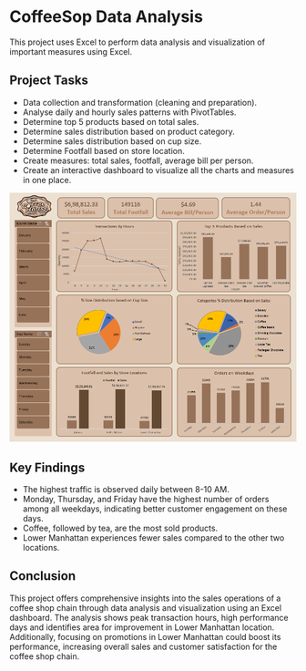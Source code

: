 
# CoffeeSop Data Analysis

This project uses Excel to perform data analysis and visualization of important measures using Excel.

## Project Tasks
- Data collection and transformation (cleaning and preparation).
- Analyse daily and hourly sales patterns with PivotTables.
- Determine top 5 products based on total sales.
- Determine sales distribution based on product category.
- Determine sales distribution based on cup size.
- Determine Footfall based on store location.
- Create measures: total sales, footfall, average bill per person. 
- Create an interactive dashboard to visualize all the charts and measures in one place.

![Coffee Shop Dashboard](https://github.com/Er-Divya/CoffeeShop_data_analysis/blob/main/Final_dashboard.png)

## Key Findings
- The highest traffic is observed daily between 8-10 AM.
- Monday, Thursday, and Friday have the highest number of orders among all weekdays, indicating better customer engagement on these days.
- Coffee, followed by tea, are the most sold products.
- Lower Manhattan experiences fewer sales compared to the other two locations.

## Conclusion

This project offers comprehensive insights into the sales operations of a coffee shop chain through data analysis and visualization using an Excel dashboard. The analysis shows peak transaction hours, high performance days and identifies area for improvement in Lower Manhattan location. Additionally, focusing on promotions in Lower Manhattan could boost its performance, increasing overall sales and customer satisfaction for the coffee shop chain.


